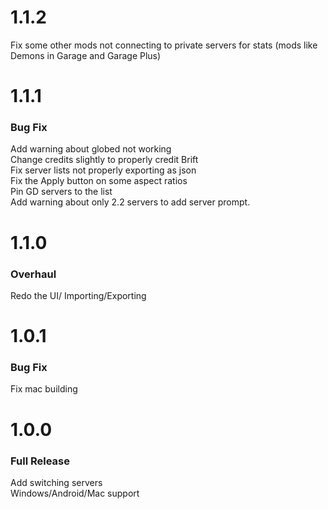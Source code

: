 # 1.1.2
Fix some other mods not connecting to private servers for stats (mods like Demons in Garage and Garage Plus)
# 1.1.1
### Bug Fix
Add warning about globed not working\
Change credits slightly to properly credit Brift\
Fix server lists not properly exporting as json\
Fix the Apply button on some aspect ratios\
Pin GD servers to the list\
Add warning about only 2.2 servers to add server prompt.
# 1.1.0
### Overhaul
Redo the UI/
Importing/Exporting
# 1.0.1
### Bug Fix
Fix mac building
# 1.0.0
### Full Release
Add switching servers\
Windows/Android/Mac support
